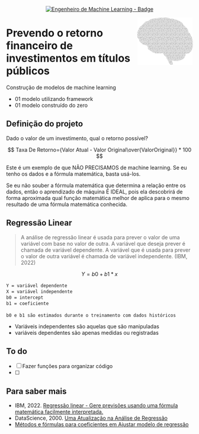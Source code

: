 <p align="center">
	  <a href='https://jonasaacampos.github.io/portfolio/'>
      <img alt="Engenheiro de Machine Learning - Badge" src="https://img.shields.io/static/v1?color=red&label=Engenieer&message=Machine-Learning&style=for-the-badge&logo=ia"/>
      </a>
</p>

<img alt="brain" src="img/brain.png" width=150 align=right>

<h1>Prevendo o retorno financeiro de investimentos em títulos públicos</h1>

Construção de modelos de machine learning

- 01 modelo utilizando framework
- 01 modelo construído do zero

## Definição do projeto

Dado o valor de um investimento, qual o retorno possível?

$$ Taxa De Retorno={Valor Atual - Valor Original\over{ValorOriginal}} * 100 $$

Este é um exemplo de que NÃO PRECISAMOS de machine learning. Se eu tenho os dados e a fórmula matemática, basta usá-los.

Se eu não souber a fórmula matemática que determina a relação entre os dados, então o aprendizado de máquina É IDEAL, pois ela descobrirá de forma aproximada qual função matemática melhor de aplica para o mesmo resultado de uma fórmula matemática conhecida.

## Regressão Linear

> A análise de regressão linear é usada para prever o valor de uma variável com base no valor de outra. A variável que deseja prever é chamada de variável dependente. A variável que é usada para prever o valor de outra variável é chamada de variável independente. (IBM, 2022)

$$ Y = b0 + b1 * x $$

```
Y = variável dependente
X = variável independente
b0 = intercept
b1 = coeficiente

b0 e b1 são estimados durante o treinamento com dados históricos
```
- Variáveis independentes são aquelas que são manipuladas
- variáveis dependentes são apenas medidas ou registradas

## To do
- [ ] Fazer funções para organizar código
- [ ] 
## Para saber mais

- IBM, 2022. [Regressão linear - Gere previsões usando uma fórmula matemática facilmente interpretada.](https://www.ibm.com/br-pt/analytics/learn/linear-regression)
- DataScience, 2000. [Uma Atualização na Análise de Regressão](https://datascience.eu/pt/matematica-e-estatistica/uma-atualizacao-na-analise-de-regressao/)
- [Métodos e fórmulas para coeficientes em Ajustar modelo de regressão](https://support.minitab.com/pt-br/minitab/18/help-and-how-to/modeling-statistics/regression/how-to/fit-regression-model/methods-and-formulas/coefficients/#:~:text=Coeficiente%20%28Coef.%29%20A%20f%C3%B3rmula%20para%20o%20coeficiente%20ou,regress%C3%A3o%20m%C3%BAltipla%20%C3%A9%3A%20b%20%3D%20%28%20X%27X%29%20-1X%27y.)